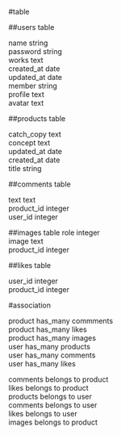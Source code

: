 #table

##users table

name                string  
password            string  
works               text  
created_at          date  
updated_at          date  
member              string  
profile             text  
avatar              text  

##products table

catch_copy          text  
concept             text  
updated_at          date  
created_at          date  
title               string  

##comments table

text                text  
product_id          integer  
user_id             integer  

##images table
role                integer  
image               text  
product_id          integer  


##likes table

user_id             integer  
product_id          integer  

#association

product has_many commments  
product has_many likes  
product has_many images  
user has_many products  
user has_many comments  
user has_many likes  

comments belongs to product  
likes belongs to product  
products belongs to user  
comments belongs to user  
likes belongs to user  
images belongs to product  
